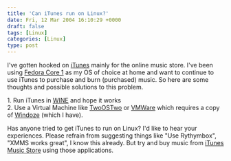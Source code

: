 ```yaml
---
title: 'Can iTunes run on Linux?'
date: Fri, 12 Mar 2004 16:10:29 +0000
draft: false
tags: [Linux]
categories: [Linux]
type: post
---
```


I've gotten hooked on [iTunes](http://www.apple.com/itunes/) mainly for the online music store. I've been using [Fedora Core 1](http://fedora.redhat.com/) as my OS of choice at home and want to continue to use iTunes to purchase and burn (purchased) music. So here are some thoughts and possible solutions to this problem.

1\. Run iTunes in [WINE](http://winehq.com/) and hope it works  
2\. Use a Virtual Machine like [TwoOSTwo](http://www.twoostwo.org/) or [VMWare](http://www.vmware.com/) which requires a copy of [Windoze](http://www.microsoft.com/windows/default.mspx) (which I have).

Has anyone tried to get iTunes to run on Linux? I'd like to hear your experiences. Please refrain from suggesting things like "Use Rythymbox", "XMMS works great", I know this already. But try and buy music from [iTunes Music Store](http://www.apple.com/itunes/store/) using those applications.